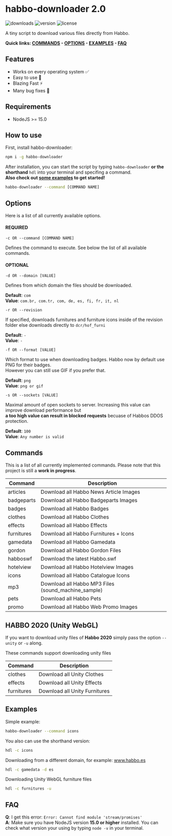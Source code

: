 # habbo-downloader 2.0

![downloads](https://img.shields.io/npm/dt/habbo-downloader?style=for-the-badge)
![version](https://img.shields.io/npm/v/habbo-downloader?label=version&style=for-the-badge)
![license](https://img.shields.io/npm/l/habbo-downloader?style=for-the-badge)

A tiny script to download various files directly from Habbo.

**Quick links: [COMMANDS](#commands) - [OPTIONS](#options) - [EXAMPLES](#examples) - [FAQ](#faq)**

## Features

- Works on every operating system ✅
- Easy to use 💯
- Blazing Fast ⚡
- Many bug fixes 🐛

## Requirements

- NodeJS >= 15.0

## How to use

First, install habbo-downloader:

```bash
npm i -g habbo-downloader
```

After installation, you can start the script by typing `habbo-downloader` **or the shorthand** `hdl` into your terminal and specifing a command.  
**Also check out [some examples](#examples) to get started!**

```bash
habbo-downloader --command [COMMAND NAME]
```

## Options

Here is a list of all currently available options.

#### REQUIRED

```
-c OR --command [COMMAND NAME]  
```

Defines the command to execute. See below the list of all available commands.

#### OPTIONAL


```
-d OR --domain [VALUE]
```  

Defines from which domain the files should be downloaded.  

**Default**: `com`  
**Value**: `com.br, com.tr, com, de, es, fi, fr, it, nl`

```
-r OR --revision
```  

If specified, downloads furnitures and furniture icons inside of the revision
folder else downloads directly to `dcr/hof_furni`

**Default**: `-`  
**Value**: `-`

```
-f OR --format [VALUE]
```  

Which format to use when downloading badges. Habbo now by default use PNG for their badges.  
However you can still use GIF if you prefer that.

**Default**: `png`  
**Value**: `png or gif`

```
-s OR --sockets [VALUE]
```

Maximal amount of open sockets to server. Increasing this value can improve download performance but  
**a too high value can result in blocked requests** becuase of Habbos DDOS protection.  

**Default**: `100`  
**Value**: `Any number is valid`

## Commands

This is a list of all currently implemented commands. Please note that this project is still a **work in progress**.

|     Command     |                        Description                        |
| --------------- | --------------------------------------------------------- |
| articles        | Download all Habbo News Article Images                    |
| badgeparts      | Download all Habbo Badgeparts Images                      |
| badges          | Download all Habbo Badges                                 |
| clothes         | Download all Habbo Clothes                                |
| effects         | Download all Habbo Effects                                |
| furnitures      | Download all Habbo Furnitures + Icons                     |
| gamedata        | Download all Habbo Gamedata                               |
| gordon          | Download all Habbo Gordon Files                           |
| habboswf        | Download the latest Habbo.swf                             |
| hotelview       | Download all Habbo Hotelview Images                       |
| icons           | Download all Habbo Catalogue Icons                        |
| mp3             | Download all Habbo MP3 Files (sound_machine_sample)       |
| pets            | Download all Habbo Pets                                   |
| promo           | Download all Habbo Web Promo Images                       |


## HABBO 2020 (Unity WebGL)

If you want to download unity files of **Habbo 2020** simply pass the option `--unity` or `-u` along.

These commands support downloading unity files

|     Command     |                        Description                        |
| --------------- | --------------------------------------------------------- |
| clothes         | Download all Unity Clothes                                |
| effects         | Download all Unity Effects                                |
| furnitures      | Download all Unity Furnitures                             |

## Examples

Simple example:

```bash
habbo-downloader --command icons
```

You also can use the shorthand version:

```bash
hdl -c icons
```

Downloading from a different domain, for example: www.habbo.es

```bash
hdl -c gamedata -d es
```

Downloading Unity WebGL furniture files

```bash
hdl -c furnitures -u
```

## FAQ

**Q**: I get this error: `Error: Cannot find module 'stream/promises'`  
**A**: Make sure you have NodeJS version **15.0 or higher** installed. You can check what version your using by typing `node -v` in your terminal.
